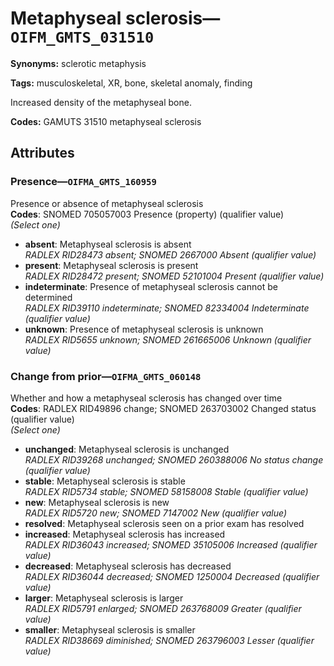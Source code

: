 # Metaphyseal sclerosis—`OIFM_GMTS_031510`

**Synonyms:** sclerotic metaphysis

**Tags:** musculoskeletal, XR, bone, skeletal anomaly, finding

Increased density of the metaphyseal bone.

**Codes:** GAMUTS 31510 metaphyseal sclerosis

## Attributes

### Presence—`OIFMA_GMTS_160959`

Presence or absence of metaphyseal sclerosis  
**Codes**: SNOMED 705057003 Presence (property) (qualifier value)  
*(Select one)*

- **absent**: Metaphyseal sclerosis is absent  
_RADLEX RID28473 absent; SNOMED 2667000 Absent (qualifier value)_
- **present**: Metaphyseal sclerosis is present  
_RADLEX RID28472 present; SNOMED 52101004 Present (qualifier value)_
- **indeterminate**: Presence of metaphyseal sclerosis cannot be determined  
_RADLEX RID39110 indeterminate; SNOMED 82334004 Indeterminate (qualifier value)_
- **unknown**: Presence of metaphyseal sclerosis is unknown  
_RADLEX RID5655 unknown; SNOMED 261665006 Unknown (qualifier value)_

### Change from prior—`OIFMA_GMTS_060148`

Whether and how a metaphyseal sclerosis has changed over time  
**Codes**: RADLEX RID49896 change; SNOMED 263703002 Changed status (qualifier value)  
*(Select one)*

- **unchanged**: Metaphyseal sclerosis is unchanged  
_RADLEX RID39268 unchanged; SNOMED 260388006 No status change (qualifier value)_
- **stable**: Metaphyseal sclerosis is stable  
_RADLEX RID5734 stable; SNOMED 58158008 Stable (qualifier value)_
- **new**: Metaphyseal sclerosis is new  
_RADLEX RID5720 new; SNOMED 7147002 New (qualifier value)_
- **resolved**: Metaphyseal sclerosis seen on a prior exam has resolved  
- **increased**: Metaphyseal sclerosis has increased  
_RADLEX RID36043 increased; SNOMED 35105006 Increased (qualifier value)_
- **decreased**: Metaphyseal sclerosis has decreased  
_RADLEX RID36044 decreased; SNOMED 1250004 Decreased (qualifier value)_
- **larger**: Metaphyseal sclerosis is larger  
_RADLEX RID5791 enlarged; SNOMED 263768009 Greater (qualifier value)_
- **smaller**: Metaphyseal sclerosis is smaller  
_RADLEX RID38669 diminished; SNOMED 263796003 Lesser (qualifier value)_